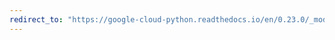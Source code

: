 ```yaml
---
redirect_to: "https://google-cloud-python.readthedocs.io/en/0.23.0/_modules/google/cloud/logging/logger.html"
---
```


